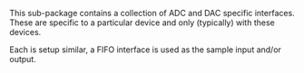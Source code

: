 
This sub-package contains a collection of ADC and DAC specific 
interfaces.  These are specific to a particular device and only 
(typically) with these devices.  

Each is setup similar, a FIFO interface is used as the sample 
input and/or output.  